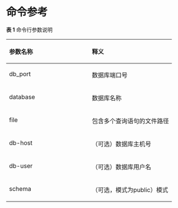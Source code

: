 # 命令参考<a name="ZH-CN_TOPIC_0000001364615553"></a>

**表 1**  命令行参数说明

<a name="table8333140153713"></a>
<table><thead align="left"><tr id="row1333364033712"><th class="cellrowborder" valign="top" width="50%" id="mcps1.2.3.1.1"><p id="p19333940103713"><a name="p19333940103713"></a><a name="p19333940103713"></a>参数名称</p>
</th>
<th class="cellrowborder" valign="top" width="50%" id="mcps1.2.3.1.2"><p id="p733334012373"><a name="p733334012373"></a><a name="p733334012373"></a>释义</p>
</th>
</tr>
</thead>
<tbody><tr id="row14333124063712"><td class="cellrowborder" valign="top" width="50%" headers="mcps1.2.3.1.1 "><p id="p183331740153717"><a name="p183331740153717"></a><a name="p183331740153717"></a>db_port</p>
</td>
<td class="cellrowborder" valign="top" width="50%" headers="mcps1.2.3.1.2 "><p id="p2333144013378"><a name="p2333144013378"></a><a name="p2333144013378"></a>数据库端口号</p>
</td>
</tr>
<tr id="row123331540183712"><td class="cellrowborder" valign="top" width="50%" headers="mcps1.2.3.1.1 "><p id="p4333194033717"><a name="p4333194033717"></a><a name="p4333194033717"></a>database</p>
</td>
<td class="cellrowborder" valign="top" width="50%" headers="mcps1.2.3.1.2 "><p id="p4333640173713"><a name="p4333640173713"></a><a name="p4333640173713"></a>数据库名称</p>
</td>
</tr>
<tr id="row2333184013376"><td class="cellrowborder" valign="top" width="50%" headers="mcps1.2.3.1.1 "><p id="p123338404377"><a name="p123338404377"></a><a name="p123338404377"></a>file</p>
</td>
<td class="cellrowborder" valign="top" width="50%" headers="mcps1.2.3.1.2 "><p id="p633344016371"><a name="p633344016371"></a><a name="p633344016371"></a>包含多个查询语句的文件路径</p>
</td>
</tr>
<tr id="row167521385392"><td class="cellrowborder" valign="top" width="50%" headers="mcps1.2.3.1.1 "><p id="p97521538193914"><a name="p97521538193914"></a><a name="p97521538193914"></a>db-host</p>
</td>
<td class="cellrowborder" valign="top" width="50%" headers="mcps1.2.3.1.2 "><p id="p1775223813916"><a name="p1775223813916"></a><a name="p1775223813916"></a>（可选）数据库主机号</p>
</td>
</tr>
<tr id="row514364417396"><td class="cellrowborder" valign="top" width="50%" headers="mcps1.2.3.1.1 "><p id="p814364412392"><a name="p814364412392"></a><a name="p814364412392"></a>db-user</p>
</td>
<td class="cellrowborder" valign="top" width="50%" headers="mcps1.2.3.1.2 "><p id="p17143244203914"><a name="p17143244203914"></a><a name="p17143244203914"></a>（可选）数据库用户名</p>
</td>
</tr>
<tr id="row7406202412015"><td class="cellrowborder" valign="top" width="50%" headers="mcps1.2.3.1.1 "><p id="p44063240020"><a name="p44063240020"></a><a name="p44063240020"></a>schema</p>
</td>
<td class="cellrowborder" valign="top" width="50%" headers="mcps1.2.3.1.2 "><p id="p1840632416018"><a name="p1840632416018"></a><a name="p1840632416018"></a>（可选，模式为public）模式</p>
</td>
</tr>
</tbody>
</table>
